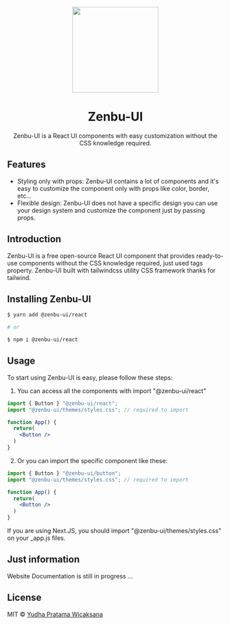 <p align="center">
  <a href="https://ui.kodepanda.com">
    <img width="200" src="https://kodepanda.com/assets/kodepanda-blue.png">
  </a>
</p>

<h1 align="center">Zenbu-UI</h1>

<div align="center">
  Zenbu-UI is a React UI components with easy customization without the CSS knowledge required.
</div>

## Features
- Styling only with props: Zenbu-UI contains a lot of components and it's easy to customize the component only with props like color, border, etc...
- Flexible design: Zenbu-UI does not have a specific design you can use your design system and customize the component just by passing props.

## Introduction
Zenbu-UI is a free open-source React UI component that provides ready-to-use components without the CSS knowledge required, just used tags property. Zenbu-UI built with tailwindcss utility CSS framework thanks for tailwind.

## Installing Zenbu-UI
```sh
$ yarn add @zenbu-ui/react

# or

$ npm i @zenbu-ui/react
```

## Usage
To start using Zenbu-UI is easy, please follow these steps:

1. You can access all the components with import "@zenbu-ui/react"
```jsx
import { Button } "@zenbu-ui/react";
import "@zenbu-ui/themes/styles.css"; // required to import

function App() {
  return(
    <Button />
  )
}
```

2. Or you can import the specific component like these:
```jsx
import { Button } "@zenbu-ui/button";
import "@zenbu-ui/themes/styles.css"; // required to import

function App() {
  return(
    <Button />
  )
}
```

If you are using Next.JS, you should import "@zenbu-ui/themes/styles.css" on your _app.js files.

## Just information
Website Documentation is still in progress ...

## License
MIT © [Yudha Pratama Wicaksana](https://github.com/lordaur)
